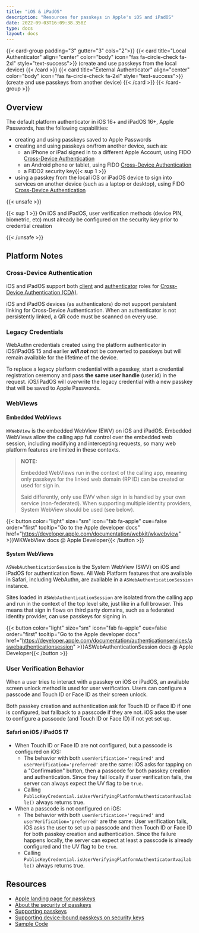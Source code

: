 ```yaml
---
title: "iOS & iPadOS"
description: "Resources for passkeys in Apple's iOS and iPadOS"
date: 2022-09-03T16:09:38.358Z
type: docs
layout: docs
---
```


{{< card-group padding="3" gutter="3" cols="2">}}
    {{< card title="Local Authenticator" align="center" color="body" icon="fas fa-circle-check fa-2xl" style="text-success">}}
        (create and use passkeys from the local device)
    {{< /card >}}
    {{< card title="External Authenticator" align="center" color="body" icon="fas fa-circle-check fa-2xl" style="text-success">}}
        (create and use passkeys from another device)
    {{< /card >}}
{{< /card-group >}}

## Overview

The default platform authenticator in iOS 16+ and iPadOS 16+, Apple Passwords, has the following capabilities:

- creating and using passkeys saved to Apple Passwords
- creating and using passkeys on/from another device, such as:
  - an iPhone or iPad signed in to a different Apple Account, using FIDO [Cross-Device Authentication](/terms#cross-device-authentication-cda)
  - an Android phone or tablet, using FIDO [Cross-Device Authentication](/terms#cross-device-authentication-cda)
  - a FIDO2 security key{{< sup 1 >}}
- using a passkey from the local iOS or iPadOS device to sign into services on another device (such as a laptop or desktop), using FIDO [Cross-Device Authentication](/terms#cross-device-authentication-cda)

{{< unsafe >}}
<!-- markdownlint-disable no-inline-html -->
<p class="fs-6 text-muted text-end">{{< sup 1 >}} On iOS and iPadOS, user verification methods (device PIN, biometric, etc) must already be configured on the security key prior to credential creation</p>
<!-- markdownlint-enable no-inline-html -->
{{< /unsafe >}}

## Platform Notes

### Cross-Device Authentication

iOS and iPadOS support both [client](/terms/#cda-client) and [authenticator](/terms/#cda-client) roles for [Cross-Device Authentication (CDA)](/terms#cross-device-authentication-cda).

iOS and iPadOS devices (as authenticators) do not support persistent linking for Cross-Device Authentication. When an authenticator is not persistently linked, a QR code must be scanned on every use.

### Legacy Credentials

WebAuthn credentials created using the platform authenticator in iOS/iPadOS 15 and earlier ***will not*** not be converted to passkeys but will remain available for the lifetime of the device.

<!-- TODO: cross link to generic content about "upgrading to a passkey" -->
To replace a legacy platform credential with a passkey, start a credential registration ceremony and pass **the same user handle** (user.id) in the request. iOS/iPadOS will overwrite the legacy credential with a new passkey that will be saved to Apple Passwords.

### WebViews

#### Embedded WebViews

`WKWebView` is the embedded WebView (EWV) on iOS and iPadOS. Embedded WebViews allow the calling app full control over the embedded web session, including modifying and intercepting requests, so many web platform features are limited in these contexts.

> **NOTE:**
>
> Embedded WebViews run in the context of the calling app, meaning only passkeys for the linked web domain (RP ID) can be created or used for sign in.
>
> Said differently, only use EWV when sign in is handled by your own service (non-federated). When supporting multiple identity providers, System WebView should be used (see below).

{{< button color="light" size="sm" icon="fab fa-apple" cue=false order="first" tooltip="Go to the Apple developer docs" href="https://developer.apple.com/documentation/webkit/wkwebview" >}}WKWebView docs @ Apple Developer{{< /button >}}

<!-- TODO: add screenshot example -->

#### System WebViews

`ASWebAuthenticationSession` is the System WebView (SWV) on iOS and iPadOS for authentication flows. All Web Platform features that are available in Safari, including WebAuthn, are available in a `ASWebAuthenticationSession` instance.

Sites loaded in `ASWebAuthenticationSession` are isolated from the calling app and run in the context of the top level site, just like in a full browser. This means that sign in flows on third party domains, such as a federated identity provider, can use passkeys for signing in.

{{< button color="light" size="sm" icon="fab fa-apple" cue=false order="first" tooltip="Go to the Apple developer docs" href="https://developer.apple.com/documentation/authenticationservices/aswebauthenticationsession" >}}ASWebAuthenticationSession docs @ Apple Developer{{< /button >}}

<!-- TODO: add screenshot example -->

### User Verification Behavior

When a user tries to interact with a passkey on iOS or iPadOS, an available screen unlock method is used for user verification. Users can configure a passcode and Touch ID or Face ID as their screen unlock.

Both passkey creation and authentication ask for Touch ID or Face ID if one is configured, but fallback to a passcode if they are not. iOS asks the user to configure a passcode (and Touch ID or Face ID) if not yet set up.

#### Safari on iOS / iPadOS 17

- When Touch ID or Face ID are not configured, but a passcode is configured on iOS:
  - The behavior with both `userVerification='required'` and `userVerification='preferred'` are the same: iOS asks for tapping on a "Confirmation" button, then a passcode for both passkey creation and authentication. Since they fail locally if user verification fails, the server can always expect the UV flag to be `true`.
  - Calling `PublicKeyCredential.isUserVerifyingPlatformAuthenticatorAvailable()` always returns true.
- When a passcode is not configured on iOS:
  - The behavior with both `userVerification='required'` and `userVerification='preferred'` are the same: User verification fails, iOS asks the user to set up a passcode and then Touch ID or Face ID for both passkey creation and authentication. Since the failure happens locally, the server can expect at least a passcode is already configured and the UV flag to be `true`.
  - Calling `PublicKeyCredential.isUserVerifyingPlatformAuthenticatorAvailable()` always returns true.

## Resources

- [Apple landing page for passkeys](https://developer.apple.com/passkeys/)
- [About the security of passkeys](https://support.apple.com/en-us/HT213305)
- [Supporting passkeys](https://developer.apple.com/documentation/authenticationservices/public-private_key_authentication/supporting_passkeys)
- [Supporting device-bound passkeys on security keys](https://developer.apple.com/documentation/authenticationservices/public-private_key_authentication/supporting_security_key_authentication_using_physical_keys)
- [Sample Code](https://developer.apple.com/documentation/authenticationservices/connecting_to_a_service_with_passkeys)

